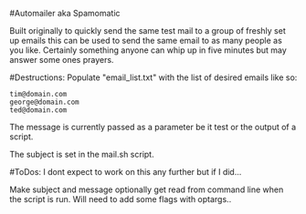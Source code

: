 #Automailer aka Spamomatic

Built originally to quickly send the same test mail to a group of freshly set up emails this can be used to send the same email to as many people as you like. Certainly something anyone can whip up in five minutes but may answer some ones prayers.

#Destructions:
Populate "email_list.txt" with the list of desired emails like so:
```
tim@domain.com
george@domain.com
ted@domain.com
```
The message is currently passed as a parameter be it test or the output of a script.

The subject is set in the mail.sh script.

#ToDos:
I dont expect to work on this any further but if I did...

Make subject and message optionally get read from command line when the script is run. Will need to add some flags with optargs..

